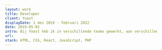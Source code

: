 ```yaml
---
layout: work
title: Developer
client: Yoast
displayDate: 1 mei 2019 - februari 2022
date: 2019-05-01
intro: Bij Yoast heb ik in verschillende teams gewerkt, aan verschillende projecten binnen het bedrijf. Zo heb ik gewerkt aan yoast.com en het klantenportaal MyYoast, ben ik developer geweest in een dedicated front-end team en heb ik deel uitgemaakt van een React team dat werkt aan components voor gebruik in de de Yoast SEO WordPress plugin en andere add-ons. Daarnaast ben ik team lead geweest van het team dat verantwoordelijk was voor het updaten van Yoast Academy.
url:
stack: HTML, CSS, React, JavaScript, PHP
---
```

